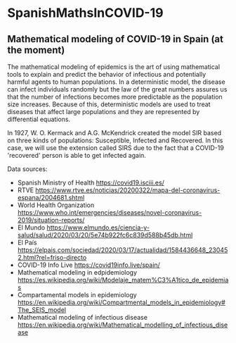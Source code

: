 # SpanishMathsInCOVID-19
## Mathematical modeling of COVID-19 in Spain (at the moment)

The mathematical modeling of epidemics is the art of using mathematical tools to explain and predict the behavior of infectious and potentially harmful agents to human populations. In a deterministic model, the disease can infect individuals randomly but the law of the great numbers assures us that the number of infections becomes more predictable as the population size increases. Because of this, deterministic models are used to treat diseases that affect large populations and they are represented by differential equations.

In 1927, W. O. Kermack and A.G. McKendrick created the model SIR based on three kinds of populations: Susceptible, Infected and Recovered. In this case, we will use the extension called SIRS due to the fact that a COVID-19 'recovered' person is able to get infected again.

Data sources:

- Spanish Ministry of Health
  https://covid19.isciii.es/
- RTVE 
  https://www.rtve.es/noticias/20200322/mapa-del-coronavirus-espana/2004681.shtml
- World Health Organization 
  https://www.who.int/emergencies/diseases/novel-coronavirus-2019/situation-reports/
- El Mundo 
  https://www.elmundo.es/ciencia-y-salud/salud/2020/03/20/5e74b922fc6c839d588b45db.html
- El País 
  https://elpais.com/sociedad/2020/03/17/actualidad/1584436648_230452.html?rel=friso-directo
- COVID-19 Info Live 
  https://covid19info.live/spain/
- Mathematical modeling in edpidemiology 
  https://es.wikipedia.org/wiki/Modelaje_matem%C3%A1tico_de_epidemias
- Compartamental models in epidemiology 
  https://en.wikipedia.org/wiki/Compartmental_models_in_epidemiology#The_SEIS_model
- Mathematical modeling of infectious disease 
  https://en.wikipedia.org/wiki/Mathematical_modelling_of_infectious_disease
